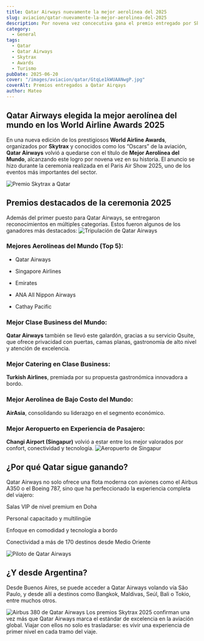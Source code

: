 ```yaml
---
title: Qatar Airways nuevamente la mejor aerolínea del 2025
slug: aviacion/qatar-nuevamente-la-mejor-aerolinea-del-2025
description: Por novena vez concecutiva gana el premio entregado por Skytrax.
category:
  - General
tags:
  - Qatar
  - Qatar Airways
  - Skytrax
  - Awards
  - Turismo
pubDate: 2025-06-20
cover: "/images/aviacion/qatar/GtqLe1kWUAANwgP.jpg"
coverAlt: Premios entregados a Qatar Airqays
author: Mateo
---
```


## Qatar Airways elegida la mejor aerolínea del mundo en los World Airline Awards 2025
En una nueva edición de los prestigiosos **World Airline Awards**, organizados por **Skytrax** y conocidos como los “Oscars” de la aviación, **Qatar Airways** volvió a quedarse con el título de **Mejor Aerolínea del Mundo**, alcanzando este logro por novena vez en su historia. El anuncio se hizo durante la ceremonia realizada en el Paris Air Show 2025, uno de los eventos más importantes del sector.

<img src="/images/aviacion/qatar/qatar-skytrax.jpg" alt="Premio Skytrax a Qatar">

## Premios destacados de la ceremonia 2025
Además del primer puesto para Qatar Airways, se entregaron reconocimientos en múltiples categorías. Estos fueron algunos de los ganadores más destacados:
<img src="/images/aviacion/qatar/qatar skytrax 2.jpg" alt="Tripulación de Qatar Airways">

### Mejores Aerolíneas del Mundo (Top 5):
* Qatar Airways

* Singapore Airlines

* Emirates

* ANA All Nippon Airways

* Cathay Pacific

### Mejor Clase Business del Mundo:
**Qatar Airways** también se llevó este galardón, gracias a su servicio Qsuite, que ofrece privacidad con puertas, camas planas, gastronomía de alto nivel y atención de excelencia.

### Mejor Catering en Clase Business:
**Turkish Airlines**, premiada por su propuesta gastronómica innovadora a bordo.

### Mejor Aerolínea de Bajo Costo del Mundo:
**AirAsia**, consolidando su liderazgo en el segmento económico.

### Mejor Aeropuerto en Experiencia de Pasajero:
**Changi Airport (Singapur)** volvió a estar entre los mejor valorados por confort, conectividad y tecnología.
<img src="/images/aeropuertos/singapur.webp" alt="Aeropuerto de Singapur">

## ¿Por qué Qatar sigue ganando?
Qatar Airways no solo ofrece una flota moderna con aviones como el Airbus A350 o el Boeing 787, sino que ha perfeccionado la experiencia completa del viajero:

Salas VIP de nivel premium en Doha

Personal capacitado y multilingüe

Enfoque en comodidad y tecnología a bordo

Conectividad a más de 170 destinos desde Medio Oriente

<img src="/images/aviacion/qatar/qatar skytrax.jpg" alt="Piloto de Qatar Airways">

## ¿Y desde Argentina?
Desde Buenos Aires, se puede acceder a Qatar Airways volando vía São Paulo, y desde allí a destinos como Bangkok, Maldivas, Seúl, Bali o Tokio, entre muchos otros.

<img src="/images/aeropuertos/aerolineas/380qatar.jpg" alt="Airbus 380 de Qatar Airways">
Los premios Skytrax 2025 confirman una vez más que Qatar Airways marca el estándar de excelencia en la aviación global. Viajar con ellos no solo es trasladarse: es vivir una experiencia de primer nivel en cada tramo del viaje.

